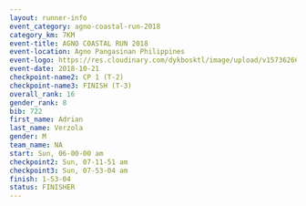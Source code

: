 ```yaml
---
layout: runner-info 
event_category: agno-coastal-run-2018 
category_km: 7KM 
event-title: AGNO COASTAL RUN 2018 
event-location: Agno Pangasinan Philippines 
event-logo: https://res.cloudinary.com/dykbosktl/image/upload/v1573626678/Logo/Agno_bw3kpu.png 
event-date: 2018-10-21 
checkpoint-name2: CP 1 (T-2) 
checkpoint-name3: FINISH (T-3) 
overall_rank: 16
gender_rank: 8
bib: 722
first_name: Adrian
last_name: Verzola
gender: M
team_name: NA
start: Sun, 06-00-00 am
checkpoint2: Sun, 07-11-51 am
checkpoint3: Sun, 07-53-04 am
finish: 1-53-04
status: FINISHER
---
```


